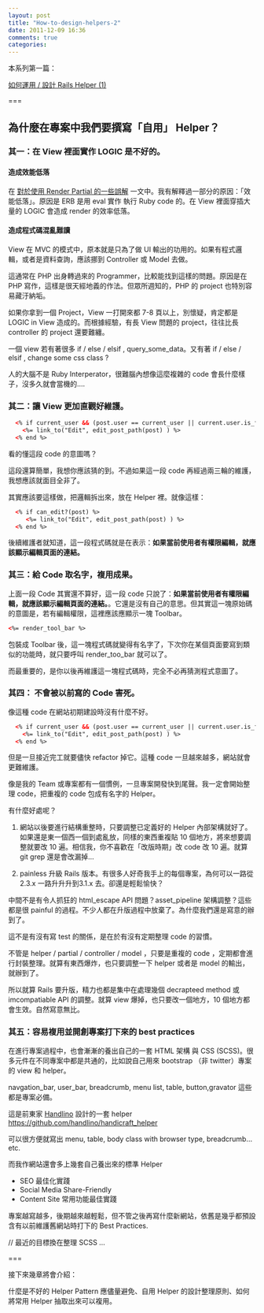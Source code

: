 ```yaml
---
layout: post
title: "How-to-design-helpers-2"
date: 2011-12-09 16:36
comments: true
categories: 
---
```


本系列第一篇：

[如何運用 / 設計 Rails Helper (1)](http://blog.xdite.net/posts/2011/12/08/how-to-design-helpers/)

===

## 為什麼在專案中我們要撰寫「自用」 Helper？

### 其一：在 View 裡面實作 LOGIC 是不好的。

#### 造成效能低落

在 [對於使用 Render Partial 的一些誤解](http://blog.xdite.net/posts/2011/12/04/misunderstanding-about-render/) 一文中。我有解釋過一部分的原因：「效能低落」。原因是 ERB 是用 eval 實作 執行 Ruby code 的。在 View 裡面穿插大量的 LOGIC 會造成 render 的效率低落。

#### 造成程式碼混亂難讀

View 在 MVC 的模式中，原本就是只為了做 UI 輸出的功用的。如果有程式邏輯，或者是資料查詢，應該挪到 Controller 或 Model 去做。

這通常在 PHP 出身轉過來的 Programmer，比較能找到這樣的問題。原因是在 PHP 寫作，這樣是很天經地義的作法。但眾所週知的，PHP 的 project 也特別容易藏汙納垢。

如果你拿到一個 Project，View 一打開來都 7-8 頁以上，別懷疑，肯定都是 LOGIC in View 造成的。而根據經驗，有長 View 問題的 project，往往比長 controller 的 project 還要難纏。

一個 view 若有著很多 if / else / elsif , query_some_data。又有著 if / else / elsif , change some css class ?

人的大腦不是 Ruby Interperator，很難腦內想像這麼複雜的 code 會長什麼樣子，沒多久就會當機的....

### 其二：讓 View 更加直觀好維護。

``` html
  <% if current_user && (post.user == current_user || current.user.is_forum_admin? || current.user_is_admin? ) %>
	<%= link_to("Edit", edit_post_path(post) ) %>
  <% end %>
```

看的懂這段 code 的意圖嗎？

這段還算簡單，我想你應該猜的到。不過如果這一段 code 再經過兩三輪的維護，我想應該就面目全非了。

其實應該要這樣做，把邏輯拆出來，放在 Helper 裡。就像這樣：

``` html
  <% if can_edit?(post) %>
     <%= link_to("Edit", edit_post_path(post) ) %>
  <% end %>
```

後續維護者就知道，這一段程式碼就是在表示：**如果當前使用者有權限編輯，就應該顯示編輯頁面的連結。**


### 其三：給 Code 取名字，複用成果。

上面一段 Code 其實還不算好，這一段 code 只說了：**如果當前使用者有權限編輯，就應該顯示編輯頁面的連結。**。它還是沒有自己的意思。但其實這一塊原始碼的意圖是，若有編輯權限，這裡應該應顯示一塊 Toolbar。

``` html
<%= render_tool_bar %>
```
包裝成 Toolbar 後，這一塊程式碼就變得有名字了，下次你在某個頁面要寫到類似的功能時，就只要呼叫 render_too_bar 就可以了。

而最重要的，是你以後再維護這一塊程式碼時，完全不必再猜測程式意圖了。


### 其四： 不會被以前寫的 Code 害死。

像這種 code 在網站初期建設時沒有什麼不好。

``` html
  <% if current_user && (post.user == current_user || current.user.is_forum_admin? || current.user_is_admin? ) %>
	<%= link_to("Edit", edit_post_path(post) ) %>
  <% end %>
```

但是一旦接近完工就要儘快 refactor 掉它。這種 code 一旦越來越多，網站就會更難維護。

像是我的 Team 或專案都有一個慣例，一旦專案開發快到尾聲。我一定會開始整理 code，把重複的 code 包成有名字的 Helper。

有什麼好處呢？

1. 網站以後要進行結構重整時，只要調整已定義好的 Helper 內部架構就好了。如果還是東一個西一個到處亂放，同樣的東西重複貼 10 個地方，將來想要調整就要改 10 遍。相信我，你不喜歡在「改版時期」改 code 改 10 遍。就算 git grep 還是會改漏掉…

2. painless 升級 Rails 版本。有很多人好奇我手上的每個專案，為何可以一路從 2.3.x 一路升升升到3.1.x 去。卻還是輕鬆愉快？

中間不是有令人抓狂的 html_escape API 問題？asset_pipeline 架構調整？這些都是很 painful 的過程。不少人都在升版過程中放棄了。為什麼我們還是寫意的辦到了。

這不是有沒有寫 test 的關係，是在於有沒有定期整理 code 的習慣。

不管是 helper / partial / controller / model ，只要是重複的 code ，定期都會進行封裝整理。就算有東西爆炸，也只要調整一下 helper 或者是 model 的輸出，就辦到了。

所以就算 Rails 要升版，精力也都是集中在處理幾個 decrapteed method 或 imcompatiable API 的調整。就算 view 爆掉，也只要改一個地方，10 個地方都會生效。自然寫意無比。


### 其五：容易複用並開創專案打下來的 best practices

在進行專案過程中，也會漸漸的養出自己的一套 HTML 架構 與 CSS (SCSS)。很多元件在不同專案中都是共通的，比如說自己用來 bootstrap （非 twitter）專案的 view 和 helper。

navgation_bar, user_bar, breadcrumb, menu list, table, button,gravator 這些都是專案必備。

這是前東家 [Handlino](http://handlino.com) 設計的一套 helper
<https://github.com/handlino/handicraft_helper>

可以很方便就寫出 menu, table, body class with browser type, breadcrumb…etc.

而我作網站還會多上幾套自己養出來的標準 Helper 

* SEO 最佳化實踐
* Social Media Share-Friendly
* Content Site 常用功能最佳實踐 

專案越寫越多，後期越來越輕鬆，但不管之後再寫什麼新網站，依舊是幾乎都預設含有以前維護舊網站時打下的 Best Practices.


// 最近的目標換在整理 SCSS …

===

接下來幾章將會介紹：

什麼是不好的 Helper Pattern 應儘量避免、自用 Helper 的設計整理原則、如何將常用 Helper 抽取出來可以複用。

